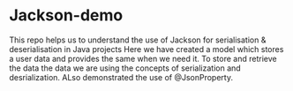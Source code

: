 # Jackson-demo
This repo helps us to understand the use of Jackson for serialisation &amp; deserialisation in Java projects
Here we have created a model which stores a user data and provides the same when we need it. To store and retrieve the data the data we are using the concepts of
serialization and desrialization. ALso demonstrated the use of @JsonProperty.
